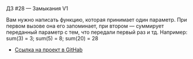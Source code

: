 ДЗ #28 — Замыкания V1

Вам нужно написать функцию, которая принимает один параметр. При первом вызове она его запоминает, при втором — суммирует переданный параметр с тем, что передали первый раз и тд. Например: sum(3) = 3; sum(5) = 8; sum(20) = 28

* [Ссылка на проект в GitHab](https://github.com/EShka0707/js_studies.git)
